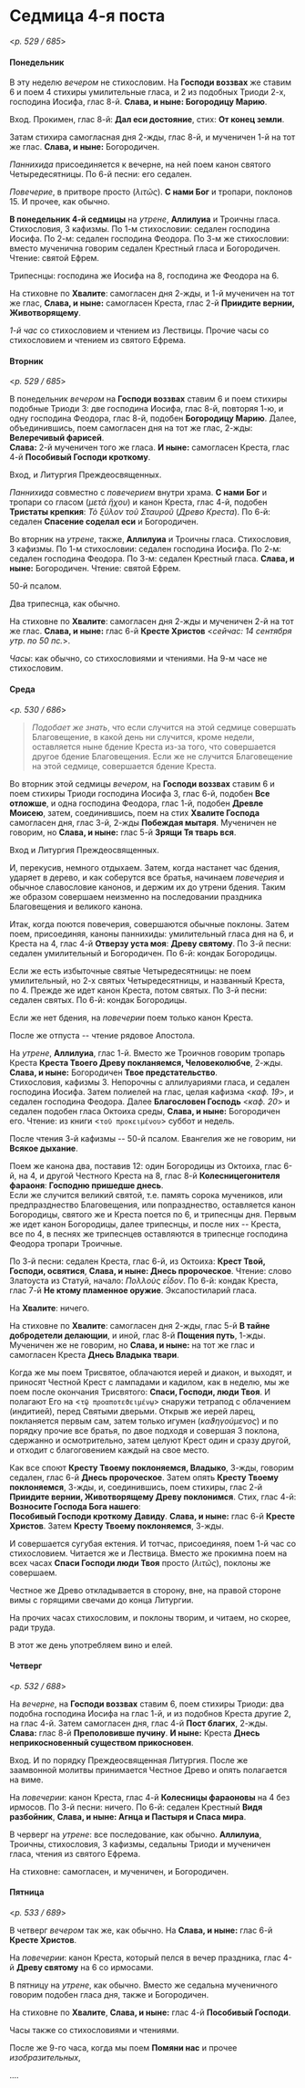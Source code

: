 
# Седмица 4-я поста

<*p. 529 / 685*>

#### Понедельник

В эту неделю *вечером* не стихословим. На **Господи воззвах** же ставим 6 и поем 4 стихиры умилительные гласа, 
и 2 из подобных Триоди 2-х, господина Иосифа, глас 8-й. **Слава, и ныне: Богородицу Марию**. 

Вход. Прокимен, глас 8-й: **Дал еси достояние**, стих: **От конец земли**. 

Затам стихира самогласная дня 2-жды, глас 8-й, и мученичен 1-й на тот же глас. 
**Слава, и ныне:** Богородичен. 

*Паннихида* присоединяется к вечерне, на ней поем канон святого Четыредесятницы. 
По 6-й песни: его седален. 

*Повечерие*, в притворе просто (*λιτῶς*). **С нами Бог** и тропари, поклонов 15. И прочее, как обычно.  

**В понедельник 4-й седмицы** на *утрене*, **Аллилуиа** и Троичны гласа. Стихословия, 3 кафизмы. 
По 1-м стихословии: седален господина Иосифа. 
По 2-м: седален господина Феодора. 
По 3-м же стихословии: вместо мученична говорим седален Крестный гласа и Богородичен. 
Чтение: святой Ефрем.

Трипеснцы: господина же Иосифа на 8, господина же Феодора на 6. 

На стиховне по **Хвалите**: самогласен дня 2-жды, и 1-й мученичен на тот же глас, 
**Слава, и ныне:** самогласен Креста, глас 2-й **Приидите вернии, Животворящему**. 

*1-й час* со стихословием и чтением из Лествицы. 
Прочие часы со стихословием и чтением из святого Ефрема. 

#### Вторник

<*p. 529 / 685*>

В понедельник *вечером* на **Господи воззвах** ставим 6 и поем стихиры подобные Триоди 3: две господина 
Иосифа, глас 8-й, повторяя 1-ю, и одну господина Феодора, глас 8-й, подобен **Богородицу Марию**. 
Далее, объединившись, поем самогласен дня на тот же глас, 2-жды: **Велеречивый фарисей**.  
**Слава:** 2-й мученичен того же гласа. **И ныне:** самогласен Креста, глас 4-й **Пособивый Господи кроткому**. 

Вход, и Литургия Преждеосвященных. 

*Паннихида* совместно с *повечерием* внутри храма. **С нами Бог** и тропари со гласом (*μετὰ ἥχου*) 
и канон Креста, глас 4-й, подобен **Тристаты крепкия**: *Τὸ ξύλον τοῦ Σταυροῦ* (*Древо Креста*). 
По 6-й: седален **Спасение соделал еси** и Богородичен. 

Во вторник на *утрене*, также, **Аллилуиа** и Троичны гласа. Стихословия, 3 кафизмы. 
По 1-м стихословии: седален господина Иосифа. 
По 2-м: седален господина Феодора. 
По 3-м: седален Крестный гласа. **Слава, и ныне:** Богородичен. 
Чтение: святой Ефрем. 

50-й псалом.

Два трипеснца, как обычно. 

На стиховне по **Хвалите**: самогласен дня 2-жды и мученичен 2-й на тот же глас. 
**Слава, и ныне:** глас 6-й **Кресте Христов** <*сейчас: 14 сентября утр. по 50 пс.*>. 

*Часы*: как обычно, со стихословиями и чтениями. На 9-м часе не стихословим. 

#### Среда

<*p. 530 / 686*>

> *Подобает же знать*, что если случится на этой седмице совершать Благовещение, в какой день ни 
> случится, кроме недели, оставляется ныне бдение Креста из-за того, что совершается другое бдение 
> Благовещения. Если же не случится Благовещение на этой седмице, совершается бдение Креста. 

Во вторник этой седмицы *вечером*, на **Господи воззвах** ставим 6 и поем стихиры Триоди господина 
Иосифа 3, глас 6-й, подобен **Все отложше**, и одна господина Феодора, глас 1-й, подобен **Древле Моисею**, 
затем, соединившись, поем на стих **Хвалите Господа** самогласен дня, глас 3-й, 2-жды **Побеждая мытаря**. 
Мученичен не говорим, но **Слава, и ныне:** глас 5-й **Зрящи Тя тварь вся**. 
  
Вход и Литургия Преждеосвященных. 

И, перекусив, немного отдыхаем. Затем, когда настанет час бдения, ударяет в дерево, и как соберутся 
все братья, начинаем *повечерия* и обычное славословие канонов, и держим их до утрени бдения. 
Таким же образом совершаем неизменно на последовании праздника Благовещения и великого канона. 

Итак, когда поются повечерия, совершаются обычные поклоны. Затем поем, присоединяя, каноны паннихиды: 
умилительный гласа дня на 6, и Креста на 4, глас 4-й **Отверзу уста моя**: **Древу святому**. 
По 3-й песни: седален умилительный и Богородичен. 
По 6-й: кондак Богородицы. 

Если же есть избыточные святые Четыредесятницы: не поем умилительный, но 2-х святых Четыредесятницы, 
и названный Креста, по 4. Прежде же идет канон Креста, потом святых. 
По 3-й песни: седален святых. 
По 6-й: кондак Богородицы. 

Если же нет бдения, на *повечерии* поем только канон Креста. 

После же отпуста -- чтение рядовое Апостола. 

На *утрене*, **Аллилуиа**, глас 1-й. Вместо же Троичнов говорим тропарь Креста **Креста Твоего Древу 
покланяемся, Человеколюбче**, 2-жды. **Слава, и ныне:** Богородичен **Твое предстательство**.  
Стихословия, кафизмы 3. 
Непорочны с аллилуариями гласа, и седален господина Иосифа. 
Затем полиелей на глас, целая кафизма <*каф. 19*>, и седален господина Феодора. 
Далее **Благословен Господь** <*каф. 20*> и седален подобен гласа Октоиха среды, **Слава, и ныне:** 
Богородичен его. 
Чтение: из книги <`τοῦ προκειμένου`> суббот и недель. 

После чтения 3-й кафизмы -- 50-й псалом. Евангелия же не говорим, ни **Всякое дыхание**. 

Поем же канона два, поставив 12: один Богородицы из Октоиха, глас 6-й, на 4, и другой Честного Креста на 8, 
глас 8-й **Колесницегонителя фараоня**: **Господню пришедше днесь**.  
Если же случится великий святой, т.е. память сорока мучеников, или предпразднество Благовещения, или 
попразднество, оставляется канон Богородицы, святого же и Креста поется по 6, и трипеснцы дня. 
Первым же идет канон Богородицы, далее трипеснцы, и после них -- Креста, все по 4, в песнях же трипеснцев 
оставляются в трипеснце господина Феодора тропари Троичные. 

По 3-й песни: седален Креста, глас 6-й, из Октоиха: **Крест Твой, Господи, освятися**, 
**Слава, и ныне: Днесь пророческое**. Чтение: слово Златоуста из Статуй, начало: *Πολλοὺς εἶδον*. 
По 6-й: кондак Креста, глас 7-й **Не ктому пламенное оружие**. 
Эксапостиларий гласа. 

На **Хвалите**: ничего. 

На стиховне по **Хвалите**: самогласен дня 2-жды, глас 5-й **В тайне добродетели делающии**, и иной, 
глас 8-й **Пощения путь**, 1-жды. Мученичен же не говорим, но **Слава, и ныне:** на тот же глас и 
самогласен Креста **Днесь Владыка твари**. 

Когда же мы поем Трисвятое, облачаются иерей и диакон, и выходят, и приносят Честной Крест с лампадами 
и кадилом, как в неделю, мы же поем после окончания Трисвятого: **Спаси, Господи, люди Твоя**. И полагают 
Его на <`τῷ προαποτεϑειμένῳ`> снаружи тетрапод с облачением (индитией), перед Святыми дверьми. 
Открыв же иерей ларец, покланяется первым сам, затем только игумен (*καϑηγούμενος*) и по порядку прочие все 
братья, по двое подходя и совершая 3 поклона, сдержанно и осмотрительно, затем целуют Крест один и сразу 
другой, и отходит с благоговением каждый на свое место. 

Как все споют **Кресту Твоему поклоняемся, Владыко**, 3-жды, говорим седален, глас 6-й **Днесь пророческое**. 
Затем опять **Кресту Твоему поклоняемся**, 3-жды, и, соединившись, поем стихиры, глас 2-й **Приидите 
вернии, Животворящему Древу поклонимся**. Стих, глас 4-й: **Возносите Господа Бога нашего**:  
**Пособивый Господи кроткому Давиду**. **Слава, и ныне:** глас 6-й **Кресте Христов**. 
Затем **Кресту Твоему поклоняемся**, 3-жды. 

И совершается сугубая ектения. И тотчас, присоединяя, поем 1-й час со стихословием. Читается же и Лествица. 
Вместо же прокимна поем на всех часах **Спаси Господи люди Твоя** просто (*λιτῶς*), поклоны же совершаем. 

Честное же Древо откладывается в сторону, вне, на правой стороне вимы с горящими свечами до конца 
Литургии. 

На прочих часах стихословим, и поклоны творим, и читаем, но скорее, ради труда. 

В этот же день употребляем вино и елей. 

#### Четверг

<*p. 532 / 688*>

На *вечерне*, на **Господи воззвах** ставим 6, поем стихиры Триоди: два подобна господина Иосифа 
на глас 1-й, и из подобнов Креста другие 2, на глас 4-й. Затем самогласен дня, глас 4-й **Пост благих**, 
2-жды. **Слава:** глас 8-й **Преполовивше пучину**. **И ныне:** Креста **Днесь неприкосновенный существом 
прикосновен**. 

Вход. И по порядку Преждеосвященная Литургия. После же заамвонной молитвы принимается Честное Древо и 
опять полагается на виме. 

На *повечерии*: канон Креста, глас 4-й **Колесницы фараоновы** на 4 без ирмосов. 
По 3-й песни: ничего. По 6-й: седален Крестный **Видя разбойник**, **Слава, и ныне: Агнца и Пастыря и Спаса мира**. 

В черверг на *утрене*: все последование, как обычно. **Аллилуиа**, Троичны, стихословия, 3 кафизмы, 
седальны Триоди и мученичен гласа, чтения из святого Ефрема. 

На стиховне: самогласен, и мученичен, и Богородичен. 

#### Пятница

<*p. 533 / 689*>

В четверг *вечером* так же, как обычно. На **Слава, и ныне:** глас 6-й **Кресте Христов**. 

На *повечерии*: канон Креста, который пелся в вечер праздника, глас 4-й **Древу святому** на 6 со ирмосами.

В пятницу на *утрене*, как обычно. Вместо же седальна мученичного говорим подобен гласа дня, также и 
Богородичен. 

На стиховне по **Хвалите**, **Слава, и ныне:** глас 4-й **Пособивый Господи**. 

Часы также со стихословиями и чтениями. 

После же 9-го часа, когда мы поем **Помяни нас** и прочее *изобразительных*, 

....